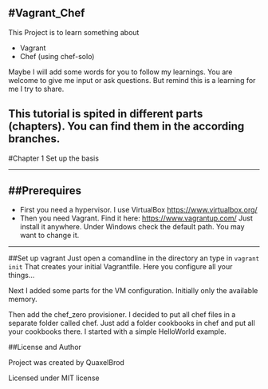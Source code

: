#Vagrant_Chef
---

This Project is to learn something about
- Vagrant
- Chef (using chef-solo)

Maybe I will add some words for you to follow my learnings. You are welcome to give me input or ask questions.
But remind this is a learning for me I try to share.

This tutorial is spited in different parts (chapters). You can find them in the according branches. 
---

#Chapter 1
Set up the basis

---

##Prerequires
---

- First you need a hypervisor. I use VirtualBox https://www.virtualbox.org/ 
- Then you need Vagrant. Find it here: https://www.vagrantup.com/ Just install it anywhere. Under Windows check the default path. You may want to change it. 

---

##Set up vagrant
Just open a comandline in the directory an type in 
`vagrant init`
That creates your initial Vagrantfile. Here you configure all your things...

Next I added some parts for the VM configuration. Initially only the available memory.

Then add the chef_zero provisioner. I decided to put all chef files in a separate folder called chef.
Just add a folder cookbooks in chef and put all your cookbooks there. I started with a simple HelloWorld example.

##License and Author

Project was created by QuaxelBrod

Licensed under MIT license
